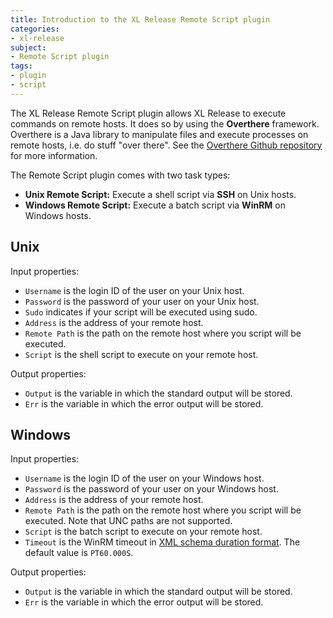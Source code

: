 ```yaml
---
title: Introduction to the XL Release Remote Script plugin
categories:
- xl-release
subject:
- Remote Script plugin
tags:
- plugin
- script
---
```


The XL Release Remote Script plugin allows XL Release to execute commands on remote hosts. It does so by using the **Overthere** framework. Overthere is a Java library to manipulate files and execute processes on remote hosts, i.e. do stuff "over there". See the [Overthere Github repository](https://github.com/xebialabs/overthere) for more information.

The Remote Script plugin comes with two task types:

* **Unix Remote Script:** Execute a shell script via **SSH** on Unix hosts.
* **Windows Remote Script:** Execute a batch script via **WinRM** on Windows hosts.

## Unix

Input properties:

* `Username` is the login ID of the user on your Unix host.
* `Password` is the password of your user on your Unix host.
* `Sudo` indicates if your script will be executed using sudo.
* `Address` is the address of your remote host.
* `Remote Path` is the path on the remote host where you script will be executed.
* `Script` is the shell script to execute on your remote host.

Output properties:

* `Output` is the variable in which the standard output will be stored.
* `Err` is the variable in which the error output will be stored.

## Windows

Input properties:

* `Username` is the login ID of the user on your Windows host.
* `Password` is the password of your user on your Windows host.
* `Address` is the address of your remote host.
* `Remote Path` is the path on the remote host where you script will be executed. Note that UNC paths are not supported.
* `Script` is the batch script to execute on your remote host.
* `Timeout` is the WinRM timeout in [XML schema duration format](http://www.w3.org/TR/xmlschema-2/#isoformats). The default value is `PT60.000S`.

Output properties:

* `Output` is the variable in which the standard output will be stored.
* `Err` is the variable in which the error output will be stored.

